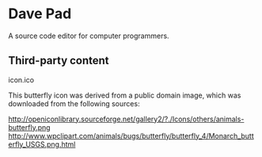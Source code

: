 Dave Pad
========

A source code editor for computer programmers.

Third-party content
-------------------

icon.ico

This butterfly icon was derived from a public domain image, which was
downloaded from the following sources:

http://openiconlibrary.sourceforge.net/gallery2/?./Icons/others/animals-butterfly.png
http://www.wpclipart.com/animals/bugs/butterfly/butterfly_4/Monarch_butterfly_USGS.png.html
